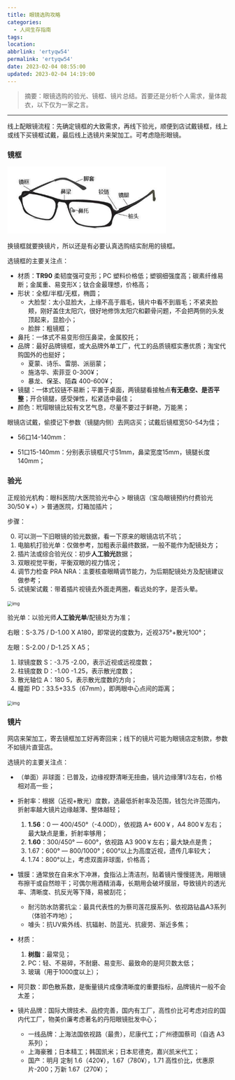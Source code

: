 ```yaml
---
title: 眼镜选购攻略
categories:
  - 人间生存指南
tags:
location:
abbrlink: 'ertyqw54'
permalink: 'ertyqw54'
date: 2023-02-04 08:55:00
updated: 2023-02-04 14:19:00
---
```


> 摘要：眼镜选购的验光、镜框、镜片总结。首要还是分析个人需求，量体裁衣，以下仅为一家之言。

<!-- more -->

---

线上配眼镜流程：先确定镜框的大致需求，再线下验光，顺便到店试戴镜框，线上或线下买镜框试戴，最后线上选镜片来架加工。可考虑隐形眼镜。

### 镜框

<img src="assets/v2-70758270bf4177f2373b1b6049c09a39_720w.webp" alt="img" style="zoom: 67%;" />

换镜框就要换镜片，所以还是有必要认真选购结实耐用的镜框。

选镜框的主要关注点：

- 材质：**TR90** 柔韧度强可变形；PC 塑料价格低；塑钢细强度高；碳素纤维易断；金属重、易变形X；钛合金最理想，价格高；
- 形状：全框/半框/无框，椭圆；
    - 大脸型：太小显脸大，上缘不高于眉毛，镜片中看不到眉毛；不紧夹脸颊，刚好盖住太阳穴，很好地修饰太阳穴和颧骨问题，不会把两侧的头发顶起来，显脸小；
    - 脸胖：粗镜框；
- 鼻托：一体式不易变形但压鼻梁，金属胶托；
- 品牌：最好品牌镜框，或大品牌外单工厂，代工的品质镜框实惠优质；淘宝代购国外的也挺好；
    - 夏蒙、诗乐、雷朋、派丽蒙；
    - 施洛华、索菲亚 0-300¥；
    - 暴龙、保圣、陌森 400-600¥；
- 镜腿：一体式铰链不易断；平置于桌面，两镜腿看接触点**有无悬空、是否平整**；开合镜腿，感受弹性，松紧适中最佳；
- 颜色：玳瑁眼镜比较有文艺气息，尽量不要过于鲜艳，万能黑；

眼镜店试戴，偷摸记下参数（镜腿内侧）去网店买；试戴后镜框宽50-54为佳；

- 56口14-140mm：

- 51口15-140mm：分别表示镜框尺寸51mm，鼻梁宽度15mm，镜腿长度140mm；

### 验光

正规验光机构：眼科医院/大医院验光中心 > 眼镜店（宝岛眼镜预约付费验光 30/50￥+）> 普通医院，灯箱加插片；

步骤：

0. 可以测一下旧眼镜的验光数据，看一下原来的眼镜店坑不坑；
1. 电脑机打验光单：仅做参考，加粗表示最终数据，一般不能作为配镜处方；
2. 插片法或综合验光仪：初步**人工验光**数据；
3. 双眼视觉平衡，平衡双眼的视力情况；
4. 调节力检查 PRA NRA：主要核查眼睛调节能力，为后期配镜处方及配镜建议做参考；
5. 试镜架试戴：带着插片视镜去外面走两圈，看远处的字，是否头晕。

<img src="assets/5b5a9dd7N2044a860.jpg" alt="img" style="zoom: 70%;" />

验光单：以验光师**人工验光单**/配镜处方为准；

右眼：S-3.75 / D-1.00 X A180，即常说的度数为，近视375°+散光100°；

左眼：S-2.00 / D-1.25 X A5；

1. 球镜度数 S：-3.75 -2.00，表示近视或远视度数；
2. 柱镜度数 D：-1.00 -1.25，表示散光度数；
3. 散光轴位 A：180 5，表示散光度数的方向；
4. 瞳距 PD：33.5+33.5（67mm），即两眼中心点间的距离；

<img src="assets/5b5a9dd8Nd6d12f74.jpg" alt="img" style="zoom: 70%;" />

### 镜片

网店来架加工，寄去镜框加工好再寄回来；线下的镜片可能为眼镜店定制款，参数不如镜片直营店。

选镜片的主要关注点：
- （单面）非球面：已普及，边缘视野清晰无扭曲，镜片边缘薄1/3左右，价格相对高一些；
- 折射率：根据（近视+散光）度数，选最低折射率及范围，钱包允许范围内，折射率越大镜片边缘越薄、整体越轻；
    1. **1.56**：0 — 400/450°（-4.00D），依视路 A+ 600￥，A4 800￥左右；最大缺点是重，折射率够用；
    2. **1.60**：300/450° — 600°，依视路 A3 900￥左右；最大缺点是贵；
    3. 1.67：600° — 800/1000°；600°以上为高度近视，遗传几率较大；
    4. 1.74：800°以上，考虑双面非球面，价格高；
- 镀膜：通常放在自来水下冲淋，食指沾上清洁剂，贴着镜片慢慢搓洗，用眼镜布擦干或自然晾干；可偶尔用酒精消毒，长期用会破坏膜层，导致镜片的透光率、清晰度、抗反光等下降，易被刮花；
    - 耐污防水防雾抗尘：最具代表性的为蔡司莲花膜系列、依视路钻晶A3系列（体验不咋地）；
    - 噱头：抗UV紫外线、抗辐射、防蓝光、抗疲劳、渐近多焦；
- 材质：
    1. **树脂**：最常见；
    2. PC：轻、不易碎，不耐磨、易变形、最致命的是阿贝数太低；
    3. 玻璃（用于1000度以上）；
- 阿贝数：即色散系数，是衡量镜片成像清晰度的重要指标，品牌镜片一般不会太差；

- 镜片品牌：国际大牌技术、品控完善，国内有工厂，高性价比可考虑对应的国内代工厂，物美价廉考虑著名的丹阳眼镜批发中心；
    - 一线品牌：上海法国依视路（最贵），尼康代工；广州德国蔡司（自选 A3 系列）；
    - 上海豪雅；日本精工；韩国凯米；日本尼德克，嘉兴凯米代工；
    - 国产：明月 定制 1.6（420¥），1.67（780¥），1.71 高性价比，优惠原片-200；万新 1.67（270¥）；